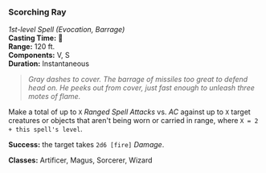 ### Scorching Ray  
*1st-level Spell (Evocation, Barrage)*  
**Casting Time:** 🔷  
**Range:** 120 ft.  
**Components:** V, S  
**Duration:** Instantaneous  

> *Gray dashes to cover. The barrage of missiles too great to defend head on. He peeks out from cover, just fast enough to unleash three motes of flame.*

Make a total of up to `X` *Ranged Spell Attacks* vs. *AC* against up to `X` target creatures or objects that aren't being worn or carried in range, where `X = 2 + this spell's level`.

**Success:** the target takes `2d6 [fire]` *Damage*.

**Classes:** Artificer, Magus, Sorcerer, Wizard
